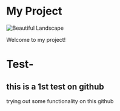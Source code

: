 # My Project

![Beautiful Landscape](https://images.unsplash.com/photo-1643208589889-0735ad7218f0?q=80&w=2669&auto=format&fit=crop&ixlib=rb-4.0.3&ixid=M3wxMjA3fDB8MHxwaG90by1wYWdlfHx8fGVufDB8fHx8fA%3D%3D)

Welcome to my project!



# Test-
## this is a 1st test on github 
trying out some functionality on this github
